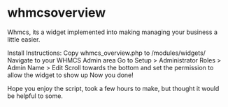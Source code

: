 whmcsoverview
=============

Whmcs, its a widget implemented into making managing your business a little easier.

Install Instructions:
  Copy whmcs_overview.php to /modules/widgets/
  Navigate to your WHMCS Admin area
  Go to Setup > Administrator Roles > Admin Name > Edit
  Scroll towards the bottom and set the permission to allow the widget to show up
Now you done!

Hope you enjoy the script, took a few hours to make, but thought it would be helpful to some.  
